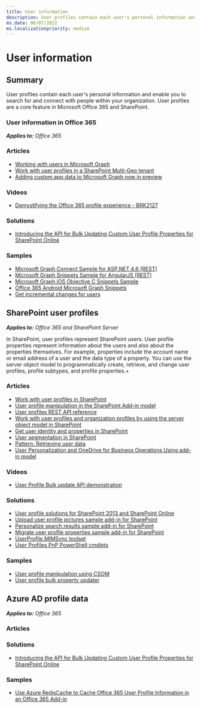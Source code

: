 ```yaml
---
title: User information
description: User profiles contain each user's personal information and enable you to search for and connect with people within your organization.
ms.date: 06/07/2022
ms.localizationpriority: medium
---
```

# User information

## Summary

User profiles contain each user's personal information and enable you to search for and connect with people within your organization. User profiles are a core feature in Microsoft Office 365 and SharePoint.

### User information in Office 365

_**Applies to:** Office 365_

### Articles

- [Working with users in Microsoft Graph](https://developer.microsoft.com/graph/docs/api-reference/v1.0/resources/users)
- [Work with user profiles in a SharePoint Multi-Geo tenant](/sharepoint/dev/solution-guidance/multigeo-userprofileexperience)
- [Adding custom app data to Microsoft Graph now in preview](https://developer.microsoft.com/office/blogs/adding-customer-data-to-resources-in-Microsoft-Graph-preview)

### Videos

- [Demystifying the Office 365 profile experience - BRK2127](https://www.youtube.com/channel/UCrhJmfAGQ5K81XQ8_od1iTg)

### Solutions

- [Introducing the API for Bulk Updating Custom User Profile Properties for SharePoint Online](/sharepoint/dev/solution-guidance/bulk-user-profile-update-api-for-sharepoint-online)

### Samples

- [Microsoft Graph Connect Sample for ASP.NET 4.6 (REST)](https://github.com/microsoftgraph/aspnet-connect-rest-sample/blob/667aba34122950185f11fe80b7768cf642c9b407/README.md)
- [Microsoft Graph Snippets Sample for AngularJS (REST)](https://github.com/microsoftgraph/angular-snippets-rest-sample)
- [Microsoft Graph iOS Objective C Snippets Sample](https://github.com/microsoftgraph/ios-objectiveC-snippets-sample)
- [Office 365 Android Microsoft Graph Snippets](https://github.com/microsoftgraph/android-java-snippets-rest-sample)
- [Get incremental changes for users](https://developer.microsoft.com/graph/docs/concepts/delta_query_users)

## SharePoint user profiles

_**Applies to:** Office 365 and SharePoint Server_

In SharePoint, user profiles represent SharePoint users. User profile properties represent information about the users and also about the properties themselves. For example, properties include the account name or email address of a user and the data type of a property. You can use the server object model to programmatically create, retrieve, and change user profiles, profile subtypes, and profile properties.+

### Articles

- [Work with user profiles in SharePoint](/sharepoint/dev/general-development/work-with-user-profiles-in-sharepoint)
- [User profile manipulation in the SharePoint Add-in model](/sharepoint/dev/solution-guidance/user%20profile%20manipulation-sharepoint-add-in)
- [User profiles REST API reference](https://msdn.microsoft.com/library/10757ed1-6e86-474f-89e0-6dec6aa66a2b%28Office.15%29.aspx)
- [Work with user profiles and organization profiles by using the server object model in SharePoint](/sharepoint/dev/general-development/how-to-work-with-user-profiles-and-organization-profiles-by-using-the-server-obj)
- [Get user identity and properties in SharePoint](/sharepoint/dev/sp-add-ins/get-user-identity-and-properties-in-sharepoint)
- [User segmentation in SharePoint](/sharepoint/dev/general-development/user-segmentation-in-sharepoint)
- [Pattern: Retrieving user data](https://github.com/SharePoint/PnP-Transformation/blob/master/InfoPath/Guidance/Patterns/Retrieving%20user%20data.md)
- [User Personalization and OneDrive for Business Operations Using add-in model](https://github.com/OfficeDev/TrainingContent/tree/master/Archive/O3658/07%20User%20Personalization%20and%20OneDrive%20for%20Business%20Operations%20Using%20add-in%20model)

### Videos

- [User Profile Bulk update API demonstration](https://www.youtube.com/watch?v=-X_2T0SRUBk)

### Solutions

- [User profile solutions for SharePoint 2013 and SharePoint Online](/sharepoint/dev/solution-guidance/user-profile-solutions-for-sharepoint)
- [Upload user profile pictures sample add-in for SharePoint](/sharepoint/dev/solution-guidance/upload-user-profile-pictures-sample-app-for-sharepoint)
- [Personalize search results sample add-in for SharePoint](/sharepoint/dev/solution-guidance/personalize-search-results-sample-app-for-sharepoint)
- [Migrate user profile properties sample add-in for SharePoint](/sharepoint/dev/solution-guidance/migrate-user-profile-properties-sample-app-for-sharepoint)
- [UserProfile.MIMSync toolset](https://github.com/SharePoint/PnP-Tools/tree/master/Solutions/UserProfile.MIMSync)
- [User Profiles PnP PowerShell cmdlets](https://msdn.microsoft.com/pnp_powershell/userprofiles-category)

### Samples

- [User profile manipulation using CSOM](https://github.com/SharePoint/PnP/tree/dev/Samples/UserProfile.Manipulation.CSOM)
- [User profile bulk property updater](https://github.com/SharePoint/PnP/tree/master/Samples/Core.BulkUserProfileUpdater)

## Azure AD profile data

_**Applies to:** Office 365_

### Articles

### Solutions

- [Introducing the API for Bulk Updating Custom User Profile Properties for SharePoint Online](/sharepoint/dev/solution-guidance/bulk-user-profile-update-api-for-sharepoint-online)

### Samples

- [Use Azure RedisCache to Cache Office 365 User Profile Information in an Office 365 Add-in](https://github.com/SharePoint/PnP/tree/master/Samples/AzureAD.RedisCacheUserProfile)
